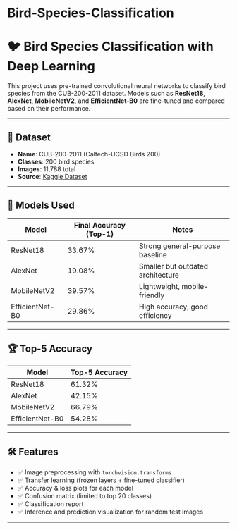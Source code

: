 # Bird-Species-Classification
# 🐦 Bird Species Classification with Deep Learning

This project uses pre-trained convolutional neural networks to classify bird species from the CUB-200-2011 dataset. Models such as **ResNet18**, **AlexNet**, **MobileNetV2**, and **EfficientNet-B0** are fine-tuned and compared based on their performance.

---

## 📂 Dataset

- **Name**: CUB-200-2011 (Caltech-UCSD Birds 200)
- **Classes**: 200 bird species
- **Images**: 11,788 total
- **Source**: [Kaggle Dataset](https://www.kaggle.com/datasets/veeralakrishna/200-bird-species-with-11788-images)

---

## 🧠 Models Used

| Model           | Final Accuracy (Top-1) | Notes                              |
|----------------|------------------------|------------------------------------|
| ResNet18        | 33.67%                 | Strong general-purpose baseline    |
| AlexNet         | 19.08%                 | Smaller but outdated architecture  |
| MobileNetV2     | 39.57%                 | Lightweight, mobile-friendly       |
| EfficientNet-B0 | 29.86%                 | High accuracy, good efficiency     |

---

## 🏆 Top-5 Accuracy

| Model           | Top-5 Accuracy |
|----------------|----------------|
| ResNet18        | 61.32%         |
| AlexNet         | 42.15%         |
| MobileNetV2     | 66.79%         |
| EfficientNet-B0 | 54.28%         |

---

## 🛠 Features

- ✅ Image preprocessing with `torchvision.transforms`
- ✅ Transfer learning (frozen layers + fine-tuned classifier)
- ✅ Accuracy & loss plots for each model
- ✅ Confusion matrix (limited to top 20 classes)
- ✅ Classification report
- ✅ Inference and prediction visualization for random test images

---


